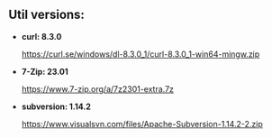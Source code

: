 

## Util versions:

* **curl: 8.3.0**

  https://curl.se/windows/dl-8.3.0_1/curl-8.3.0_1-win64-mingw.zip

* **7-Zip: 23.01**

  https://www.7-zip.org/a/7z2301-extra.7z

* **subversion: 1.14.2**

  https://www.visualsvn.com/files/Apache-Subversion-1.14.2-2.zip

